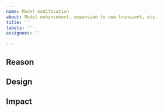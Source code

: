 ```yaml
---
name: Model modification
about: Model enhancement, expansion to new transient, etc.
title: ''
labels: ''
assignees: ''

---
```


## Reason
<!--Why does the model need to be modified? What can be improved?-->

## Design
<!--A concise description (design) of the change in the model.--->

## Impact
<!--What does this change bring to others?-->
